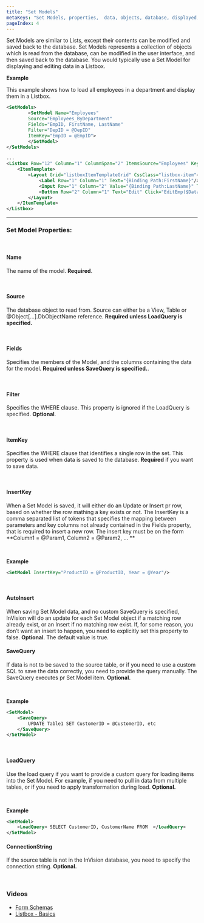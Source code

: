 ```yaml
---
title: "Set Models"
metaKeys: "Set Models, properties,  data, objects, database, displayed, modified, user, interface, Form Schema, instance, table, view, custom query, name, source, fields, filter, insertkey, autoinsert, save, load, query, connectiongstring"
pageIndex: 4
---
```


Set Models are similar to Lists, except their contents can be modified and saved back to the database. Set Models represents a collection of objects which is read from the database, can be modified in the user interface, and then saved back to the database. You would typically use a Set Model for displaying and editing data in a Listbox.

**Example**

This example shows how to load all employees in a department and display them in a Listbox.

```xml
<SetModels>
        <SetModel Name="Employees"
        Source="Employees_ByDepartment"
        Fields="EmpID, FirstName, LastName"
        Filter="DepID = @DepID"
        ItemKey="EmpID = @EmpID">
        </SetModel>
</SetModels>

...
<Listbox Row="12" Column="1" ColumnSpan="2" ItemsSource="Employees" KeyProp="EmpID">
    <ItemTemplate>
        <Layout Grid="listboxItemTemplateGrid" CssClass="listbox-item">
            <Label Row="1" Column="1" Text="{Binding Path:FirstName}"/>
            <Input Row="1" Column="2" Value="{Binding Path:LastName}" Type="text" />
            <Button Row="2" Column="1" Text="Edit" Click="EditEmp($Data)" />
        </Layout>
    </ItemTemplate>
</Listbox>
```

---

### Set Model Properties:

<br/>

#### Name

The name of the model. **Required**.

<br/>

#### Source

The database object to read from. Source can either be a View, Table or @Object[…].DbObjectName reference. **Required unless LoadQuery is specified.**

<br/>

#### Fields

Specifies the members of the Model, and the columns containing the data for the model. **Required unless SaveQuery is specified.**.

<br/>

#### Filter

Specifies the WHERE clause. This property is ignored if the LoadQuery is specified. **Optional**.

<br/>

#### ItemKey

Specifies the WHERE clause that identifies a single row in the set. This property is used when data is saved to the database. **Required** if you want to save data.

<br/>

#### InsertKey

When a Set Model is saved, it will either do an Update or Insert pr row, based on whether the row mathing a key exists or not. The InsertKey is a comma separated list of tokens that specifies the mapping between parameters and key columns not already contained in the Fields property, that is required to insert a new row. The insert key must be on the form **Column1 = @Param1, Column2 = @Param2, ... **

<br/>

**Example**

```xml
<SetModel InsertKey="ProductID = @ProductID, Year = @Year"/>
```

<br/>

#### AutoInsert

When saving Set Model data, and no custom SaveQuery is specified, InVision will do an update for each Set Model object if a matching row already exist, or an Insert if no matching row exist. If, for some reason, you don’t want an insert to happen, you need to explicitly set this property to false. **Optional**. The default value is true.

#### SaveQuery

If data is not to be saved to the source table, or if you need to use a custom SQL to save the data correctly, you need to provide the query manually. The SaveQuery executes pr Set Model item. **Optional.**

<br/>

**Example**

```xml
<SetModel>
    <SaveQuery>
        UPDATE Table1 SET CustomerID = @CustomerID, etc
    </SaveQuery>
</SetModel>
```

<br/>

#### LoadQuery

Use the load query if you want to provide a custom query for loading items into the Set Model. For example, if you need to pull in data from multiple tables, or if you need to apply transformation during load. **Optional.**

<br/>

**Example**

```xml
<SetModel>
    <LoadQuery> SELECT CustomerID, CustomerName FROM  </LoadQuery>
</SetModel>
```

#### ConnectionString

If the source table is not in the InVision database, you need to specify the connection string. **Optional.**

<br/>

### Videos

- [Form Schemas](../../../../videos/formschemas.md)
- [Listbox - Basics](https://profitbasedocs.blob.core.windows.net/videos/FormSchema-Listbox-Basics.mp4)
